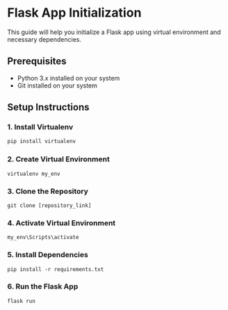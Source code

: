 # Flask App Initialization

This guide will help you initialize a Flask app using virtual environment and necessary dependencies.

## Prerequisites

- Python 3.x installed on your system
- Git installed on your system

## Setup Instructions

### 1. Install Virtualenv

```bash
pip install virtualenv
```

### 2. Create Virtual Environment

```
virtualenv my_env
```

### 3. Clone the Repository

```
git clone [repository_link]
```

### 4. Activate Virtual Environment

```
my_env\Scripts\activate
```

### 5. Install Dependencies

```
pip install -r requirements.txt
```

### 6. Run the Flask App
```
flask run
```


